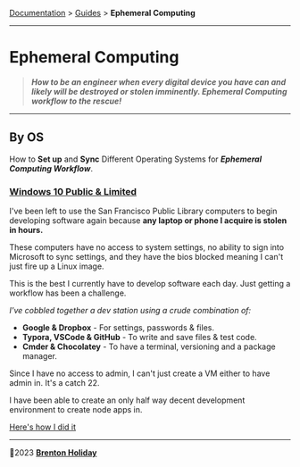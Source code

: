 [Documentation](#) > [Guides](#) > __Ephemeral Computing__

------

# Ephemeral Computing

>  ***How to be an engineer when every digital device you have can and likely will be destroyed or stolen imminently. Ephemeral Computing workflow to the rescue!***

___

## By OS

How to **Set up** and **Sync** Different Operating Systems for ***Ephemeral Computing Workflow***.

<!-- - [Android](android/README.md)-->
<!-- - [Android Rooted](android-rooted/README.md)-->
<!-- - [MacOS](macos/README.md) -->
<!-- - [MacOS Limited](macos-limited/README.md) -->
<!-- - [Windows](windows/README.md) -->

### **[Windows 10 Public & Limited](windows-limited/README.md)**    

I've been left to use the San Francisco Public Library computers to begin developing software again because **any laptop or phone I acquire is stolen in hours.**

These computers have no access to system settings, no ability to sign into Microsoft to sync settings, and they have the bios blocked meaning I can't just fire up a Linux image. 

This is the best I currently have to develop software each day. Just getting a workflow has been a challenge.

*I've cobbled together a dev station using a crude combination of:*

- **Google & Dropbox** - For settings, passwords & files.
- **Typora, VSCode & GitHub** - To write and save files & test code.
- **Cmder & Chocolatey** - To have a terminal, versioning and a package manager.

Since I have no access to admin, I can't just create a VM either to have admin in. It's a catch 22.

I have been able to create an only half way decent development environment to create node apps in.

[Here's how I did it](windows-limited/README.md)

***

🤍2023 **[Brenton Holiday](https://allmylinks.com/8rents)**
